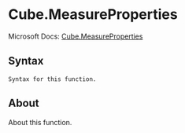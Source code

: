 # Cube.MeasureProperties

Microsoft Docs: [Cube.MeasureProperties](https://docs.microsoft.com/en-us/powerquery-m/cube-measureproperties)

## Syntax

```
Syntax for this function.
```

## About

About this function.


